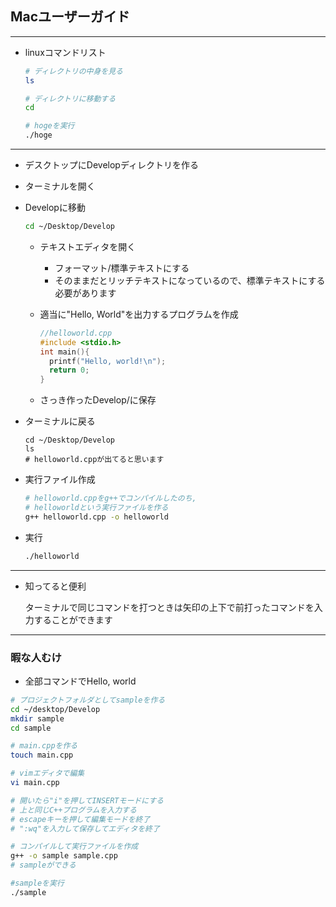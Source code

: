## Macユーザーガイド

---

- linuxコマンドリスト

  ```sh
  # ディレクトリの中身を見る
  ls
  
  # ディレクトリに移動する
  cd 
  
  # hogeを実行
  ./hoge
  ```

---

- デスクトップにDevelopディレクトリを作る

- ターミナルを開く

  

- Developに移動

  ```sh
  cd ~/Desktop/Develop
  ```

  - テキストエディタを開く

    - フォーマット/標準テキストにする
    - そのままだとリッチテキストになっているので、標準テキストにする必要があります

    

  - 適当に"Hello, World"を出力するプログラムを作成

    ```c++
    //helloworld.cpp
    #include <stdio.h>
    int main(){
      printf("Hello, world!\n");
      return 0;
    }
    ```

  - さっき作ったDevelop/に保存

  

- ターミナルに戻る

  ``` shell
  cd ~/Desktop/Develop
  ls
  # helloworld.cppが出てると思います
  ```

  

- 実行ファイル作成 

  ```sh
  # helloworld.cppをg++でコンパイルしたのち,
  # helloworldという実行ファイルを作る
  g++ helloworld.cpp -o helloworld
  ```

  

- 実行

  ```sh
  ./helloworld
  ```

---

- 知ってると便利

  ターミナルで同じコマンドを打つときは矢印の上下で前打ったコマンドを入力することができます

---

### 暇な人むけ

- 全部コマンドでHello, world

```sh
# プロジェクトフォルダとしてsampleを作る
cd ~/desktop/Develop
mkdir sample
cd sample

# main.cppを作る
touch main.cpp

# vimエディタで編集
vi main.cpp

# 開いたら"i"を押してINSERTモードにする
# 上と同じC++プログラムを入力する
# escapeキーを押して編集モードを終了
# ":wq"を入力して保存してエディタを終了

# コンパイルして実行ファイルを作成
g++ -o sample sample.cpp
# sampleができる

#sampleを実行
./sample

```

